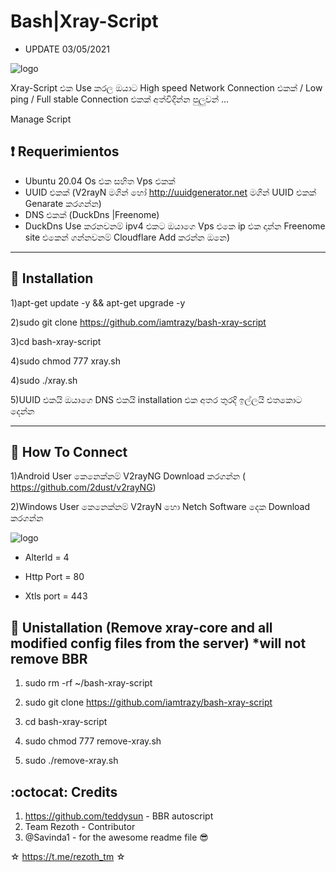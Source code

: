 # Bash|Xray-Script

* UPDATE 03/05/2021


![logo](https://telegra.ph/file/4e19dd26926234ca32b68.jpg)



Xray-Script එක Use කරල ඔයාට High speed Network Connection එකක් / Low ping / Full stable Connection එකක් අත්විදින්න පුලුවන් ...


Manage Script

## :heavy_exclamation_mark: Requerimientos

* Ubuntu 20.04  Os එක සහිත Vps එකක්
* UUID එකක් (V2rayN මගින් හෝ http://uuidgenerator.net මගින් UUID එකක් Genarate කරගන්න)
* DNS එකක් (DuckDns |Freenome)
* DuckDns Use කරනවනම් ipv4 එකට ඔයාගෙ Vps එකෙ ip එක දාන්න Freenome site එකෙන් ගන්නවනම් Cloudflare Add කරන්න ඔනෙ)

------------------------------------------
## :book: Installation

1)apt-get update -y && apt-get upgrade -y

2)sudo git clone https://github.com/iamtrazy/bash-xray-script

3)cd bash-xray-script

4)sudo chmod 777 xray.sh

4)sudo ./xray.sh

5)UUID එකයි ඔයාගෙ DNS එකයි installation එක අතර තුරදි ඉල්ලයි එතකොට දෙන්න 

------------------------------------------

## :book: How To Connect

1)Android User කෙනෙක්නම් V2rayNG Download කරගන්න (
https://github.com/2dust/v2rayNG)

2)Windows User කෙනෙක්නම් V2rayN හො Netch Software දෙක Download කරගන්න

![logo](https://telegra.ph/file/372eb568ce7a7776aa8c4.jpg)

* AlterId   =   4

* Http Port =  80

* Xtls port = 443

## :book: Unistallation (Remove xray-core and all modified config files from the server) *will not remove BBR

1) sudo rm  -rf  ~/bash-xray-script

2) sudo git clone https://github.com/iamtrazy/bash-xray-script

3) cd bash-xray-script

4) sudo chmod 777 remove-xray.sh

5) sudo ./remove-xray.sh

## :octocat: Credits

1. https://github.com/teddysun - BBR autoscript
2. Team Rezoth - Contributor
3. @Savinda1 - for the awesome readme file 😎


☆ https://t.me/rezoth_tm ☆

